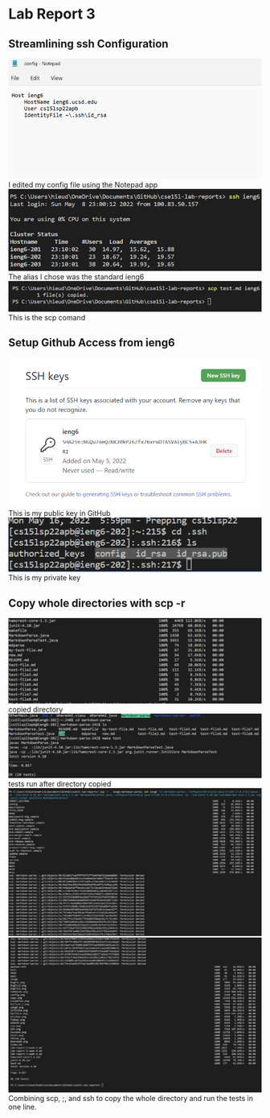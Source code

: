# Lab Report 3
## Streamlining ssh Configuration
![](images/config.png)
I edited my config file using the Notepad app 
![](images/ieng6.png)
The alias I chose was the standard ieng6
![](images/scp.png)
This is the scp comand
## Setup Github Access from ieng6
![](images/Pubkey.png)
This is my public key in GitHub
![](images/privkey.png)
This is my private key<br>

## Copy whole directories with scp -r
![](images/copy.png)
copied directory
![](images/tests.png)
tests run after directory copied
![](images/part1.png)
![](images/part2.png)
 Combining scp, ;, and ssh to copy the whole directory and run the tests in one line.